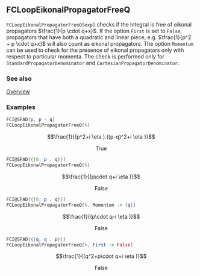 ## FCLoopEikonalPropagatorFreeQ

`FCLoopEikonalPropagatorFreeQ[exp]` checks if the integral is free of eikonal propagators $\frac{1}{p \cdot q+x}$. If the option `First` is set to `False`, propagators that have both a quadratic and linear piece, e.g. $\frac{1}{p^2 + p \cdot q+x}$ will also count as eikonal propagators. The option `Momentum` can be used to check for the presence of eikonal propagators only with respect to particular momenta. The check is performed only for `StandardPropagatorDenominator` and `CartesianPropagatorDenominator`.

### See also

[Overview](Extra/FeynCalc.md)

### Examples

```mathematica
FCI@SFAD[p, p - q]
FCLoopEikonalPropagatorFreeQ[%]
```

$$\frac{1}{(p^2+i \eta ).((p-q)^2+i \eta )}$$

$$\text{True}$$

```mathematica
FCI@SFAD[{{0, p . q}}]
FCLoopEikonalPropagatorFreeQ[%]
```

$$\frac{1}{(p\cdot q+i \eta )}$$

$$\text{False}$$

```mathematica
FCI@CFAD[{{0, p . q}}]
FCLoopEikonalPropagatorFreeQ[%, Momentum -> {q}]
```

$$\frac{1}{(p\cdot q-i \eta )}$$

$$\text{False}$$

```mathematica
FCI@SFAD[{{q, q . p}}]
FCLoopEikonalPropagatorFreeQ[%, First -> False]
```

$$\frac{1}{(q^2+p\cdot q+i \eta )}$$

$$\text{False}$$
